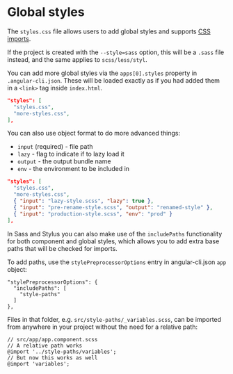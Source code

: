 # Global styles

The `styles.css` file allows users to add global styles and supports
[CSS imports](https://developer.mozilla.org/en/docs/Web/CSS/@import).

If the project is created with the `--style=sass` option, this will be a `.sass`
file instead, and the same applies to `scss/less/styl`.

You can add more global styles via the `apps[0].styles` property in `.angular-cli.json`.
These will be loaded exactly as if you had added them in a `<link>` tag inside `index.html`.

```json
"styles": [
  "styles.css",
  "more-styles.css",
],
```

You can also use object format to do more advanced things:
- `input` (required) - file path
- `lazy` - flag to indicate if to lazy load it
- `output` - the output bundle name
- `env` - the environment to be included in

```json
"styles": [
  "styles.css",
  "more-styles.css",
  { "input": "lazy-style.scss", "lazy": true },
  { "input": "pre-rename-style.scss", "output": "renamed-style" },
  { "input": "production-style.scss", "env": "prod" }
],
```

In Sass and Stylus you can also make use of the `includePaths` functionality for both component and
global styles, which allows you to add extra base paths that will be checked for imports.

To add paths, use the `stylePreprocessorOptions` entry in angular-cli.json `app` object:

```
"stylePreprocessorOptions": {
  "includePaths": [
    "style-paths"
  ]
},
```

Files in that folder, e.g. `src/style-paths/_variables.scss`, can be imported from anywhere in your
project without the need for a relative path:

```
// src/app/app.component.scss
// A relative path works
@import '../style-paths/variables';
// But now this works as well
@import 'variables';
```
